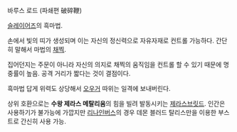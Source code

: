 바루스 로드 (파쇄편 破碎鞭)  

[슬레이어즈](%EC%8A%AC%EB%A0%88%EC%9D%B4%EC%96%B4%EC%A6%88.md)의 흑마법.

손에서 빛의 띠가 생성되며 이는 자신의 정신력으로 자유자재로 컨트롤 가능하다. 간단히 말해서 마법의
[채찍](%EC%B1%84%EC%B0%8D.md).

집어던지는 주문이 아니라 자신의 의지로 채찍의 움직임을 컨트롤 할 수 있기 때문에 명중률이 높음. 공격 거리가 짧다는 것이 결점이다.  

흑마법 답게 위력도 상당해서 [오우거](%EC%98%A4%EC%9A%B0%EA%B1%B0.md) 따위는 일격에 보내버린다.

상위 호환으로는 **수왕 제라스 메탈리움**의 힘을 빌려 발동시키는 [제라스브릿드](%EC%A0%9C%EB%9D%BC%EC%8A%A4%20%EB%B8%8C%EB%A6%BF%EB%93%9C.md). 인간은
사용하기가 불가능에 가깝지만 [리나인버스](%EB%A6%AC%EB%82%98%20%EC%9D%B8%EB%B2%84%EC%8A%A4.md)의 경우 데몬 블러드 탈리스만을
이용한 부스트로 간신히 사용 가능.

